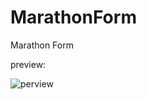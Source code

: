 # MarathonForm
Marathon Form

preview:



![perview](https://user-images.githubusercontent.com/76743219/165630360-96a8883c-1746-4eb8-90df-96a43a59a1ab.PNG)
